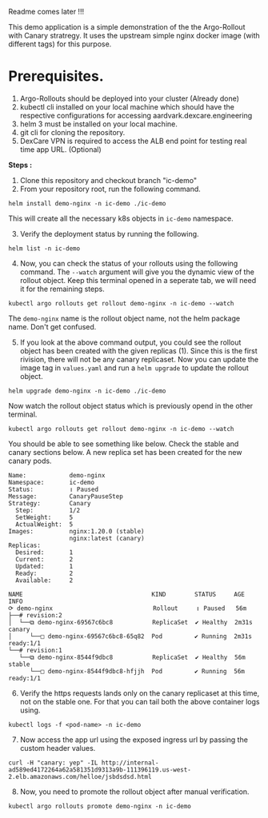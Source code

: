 Readme comes later !!!

This demo application is a simple demonstration of the the Argo-Rollout with Canary stratregy. It uses the upstream simple nginx docker image (with different tags) for this purpose. 

# Prerequisites.

1. Argo-Rollouts should be deployed into your cluster (Already done)
2. kubectl cli installed on your local machine which should have the respective configurations for accessing  aardvark.dexcare.engineering
3. helm 3 must be installed on your local machine.
4. git cli for cloning the repository.
3. DexCare VPN is required to access the ALB end point for testing real time app URL. (Optional)


**Steps :**

1. Clone this repository and checkout branch "ic-demo"
2. From your repository root, run the following command.  

`helm install demo-nginx -n ic-demo ./ic-demo`

This will create all the necessary k8s objects in `ic-demo` namespace.

3. Verify the deployment status by running the following.  

`helm list -n ic-demo`

4. Now, you can check the status of your rollouts using the following command. The `--watch` argument will give you the dynamic view of the rollout object. Keep this terminal opened in a seperate tab, we will need it for the remaining steps.  

`kubectl argo rollouts get rollout demo-nginx -n ic-demo --watch`

The `demo-nginx` name is the rollout object name, not the helm package name. Don't get confused.

5. If you look at the above command output, you could see the rollout object has been created with the given replicas (1). Since this is the first rivision, there will not be any canary replicaset. Now you can update the image tag in `values.yaml` and run a `helm upgrade` to update the rollout object.

`helm upgrade demo-nginx -n ic-demo ./ic-demo`

Now watch the rollout object status which is previously opend in the other terminal.

`kubectl argo rollouts get rollout demo-nginx -n ic-demo --watch`

You should be able to see something like below. Check the stable and canary sections below. A new replica set has been created for the new canary pods.  

```
Name:            demo-nginx
Namespace:       ic-demo
Status:          ॥ Paused
Message:         CanaryPauseStep
Strategy:        Canary
  Step:          1/2
  SetWeight:     5
  ActualWeight:  5
Images:          nginx:1.20.0 (stable)
                 nginx:latest (canary)
Replicas:
  Desired:       1
  Current:       2
  Updated:       1
  Ready:         2
  Available:     2

NAME                                    KIND        STATUS     AGE    INFO
⟳ demo-nginx                            Rollout     ॥ Paused   56m    
├──# revision:2                                                       
│  └──⧉ demo-nginx-69567c6bc8           ReplicaSet  ✔ Healthy  2m31s  canary
│     └──□ demo-nginx-69567c6bc8-65q82  Pod         ✔ Running  2m31s  ready:1/1
└──# revision:1                                                       
   └──⧉ demo-nginx-8544f9dbc8           ReplicaSet  ✔ Healthy  56m    stable
      └──□ demo-nginx-8544f9dbc8-hfjjh  Pod         ✔ Running  56m    ready:1/1
```

6. Verify the https requests lands only on the canary replicaset at this time, not on the stable one. For that you can tail both the above container logs using.

  `kubectl logs -f <pod-name> -n ic-demo`

7. Now access the app url using the exposed ingress url by passing the custom header values. 

`curl -H "canary: yep" -IL http://internal-ad589ed4172264a62a581351d9313a9b-111396119.us-west-2.elb.amazonaws.com/helloe/jsbdsdsd.html`

8. Now, you need to promote the rollout object after manual verification. 

`kubectl argo rollouts promote demo-nginx -n ic-demo`